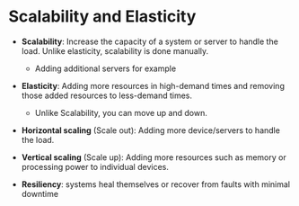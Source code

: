 # Scalability and Elasticity

- **Scalability**: Increase the capacity of a system or server to handle the load. Unlike elasticity, scalability is done manually.
	- Adding additional servers for example


- **Elasticity**: Adding more resources in high-demand times and removing those added resources to less-demand times.
	- Unlike Scalability, you can move up and down.

- **Horizontal scaling** (Scale out): Adding more device/servers to handle the load.
- **Vertical scaling** (Scale up): Adding more resources such as memory or processing power to individual devices.

- **Resiliency**: systems heal themselves or recover from faults with minimal downtime